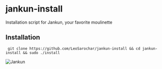 # jankun-install
Installation script for Jankun, your favorite moulinette

## Installation
```
 git clone https://github.com/LeoSarochar/jankun-install && cd jankun-install && sudo ./install
```
![Jankun](https://git.jankun-epi.eu/uploads/-/system/appearance/logo/1/utilisez_jankun.png)
